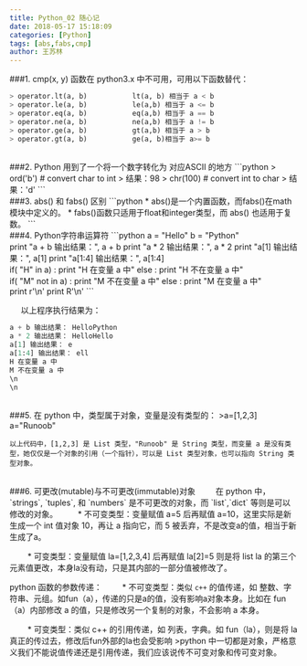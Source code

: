 ```yaml
---
title: Python_02 随心记
date: 2018-05-17 15:18:09
categories: [Python]
tags: [abs,fabs,cmp]
author: 王苏林
---
```


###1. cmp(x, y) 函数在 python3.x 中不可用，可用以下函数替代：

```python
> operator.lt(a, b)           lt(a, b) 相当于 a < b
> operator.le(a, b)           le(a,b) 相当于 a <= b
> operator.eq(a, b)           eq(a,b) 相当于 a == b
> operator.ne(a, b)           ne(a,b) 相当于 a != b
> operator.ge(a, b)           gt(a,b) 相当于 a > b
> operator.gt(a, b)           ge(a, b)相当于 a>= b
```
<br/>
###2. Python 用到了一个将一个数字转化为 对应ASCII 的地方
```python
> ord('b')  # convert char to int
> 结果：98
> chr(100)  # convert int to char
> 结果：'d'
```
<br/>
###3. abs() 和 fabs() 区别
```python
	* abs()是一个内置函数，而fabs()在math模块中定义的。
	* fabs()函数只适用于float和integer类型，而 abs() 也适用于复数。
```
<br/>
###4. Python字符串运算符
```python
a = "Hello"
b = "Python"<br/>
print "a + b 输出结果：", a + b
print "a * 2 输出结果：", a * 2
print "a[1] 输出结果：", a[1]
print "a[1:4] 输出结果：", a[1:4]<br/>
if( "H" in a) :
    print "H 在变量 a 中"
else :
    print "H 不在变量 a 中"<br/>
if( "M" not in a) :
    print "M 不在变量 a 中"
else :
    print "M 在变量 a 中"<br/>
print r'\n'
print R'\n'
```

&nbsp;&nbsp;&nbsp;&nbsp;&nbsp;以上程序执行结果为：
```python
a + b 输出结果： HelloPython
a * 2 输出结果： HelloHello
a[1] 输出结果： e
a[1:4] 输出结果： ell
H 在变量 a 中
M 不在变量 a 中
\n
\n
```
<br/>
###5. 在 python 中，类型属于对象，变量是没有类型的：
>a=[1,2,3]
a="Runoob"

	以上代码中，[1,2,3] 是 List 类型，"Runoob" 是 String 类型，而变量 a 是没有类型，她仅仅是一个对象的引用（一个指针），可以是 List 类型对象，也可以指向 String 类型对象。
<br/>
###6. 可更改(mutable)与不可更改(immutable)对象
&nbsp;&nbsp;&nbsp;&nbsp;&nbsp;&nbsp;&nbsp;&nbsp;在 python 中，`strings`, `tuples`, 和 `numbers` 是不可更改的对象，而 `list`,`dict` 等则是可以修改的对象。
&nbsp;&nbsp;&nbsp;&nbsp;&nbsp;&nbsp;&nbsp;&nbsp;* 不可变类型：变量赋值 a=5 后再赋值 a=10，这里实际是新生成一个 int 值对象 10，再让 a 指向它，而 5 被丢弃，不是改变a的值，相当于新生成了a。

&nbsp;&nbsp;&nbsp;&nbsp;&nbsp;&nbsp;&nbsp;&nbsp;* 可变类型：变量赋值 la=[1,2,3,4] 后再赋值 la[2]=5 则是将 list la 的第三个元素值更改，本身la没有动，只是其内部的一部分值被修改了。

python 函数的参数传递：
&nbsp;&nbsp;&nbsp;&nbsp;&nbsp;&nbsp;&nbsp;&nbsp;* 不可变类型：类似 `c++` 的值传递，如 整数、字符串、元组。如fun（a），传递的只是a的值，没有影响a对象本身。比如在 fun（a）内部修改 a 的值，只是修改另一个复制的对象，不会影响 a 本身。

&nbsp;&nbsp;&nbsp;&nbsp;&nbsp;&nbsp;&nbsp;&nbsp;* 可变类型：类似 c++ 的引用传递，如 列表，字典。如 fun（la），则是将 la 真正的传过去，修改后fun外部的la也会受影响
    >python 中一切都是对象，严格意义我们不能说值传递还是引用传递，我们应该说传不可变对象和传可变对象。


